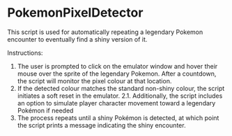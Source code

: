 # PokemonPixelDetector

This script is used for automatically repeating a legendary Pokemon encounter to eventually find a shiny version of it. 

Instructions:
1. The user is prompted to click on the emulator window and hover their mouse over the sprite of the legendary Pokemon. After a countdown, the script will monitor the pixel colour at that location.
2. If the detected colour matches the standard non-shiny colour, the script initiates a soft reset in the emulator.
  2.1. Additionally, the script includes an option to simulate player character movement toward a legendary Pokémon if needed
3. The process repeats until a shiny Pokémon is detected, at which point the script prints a message indicating the shiny encounter.
